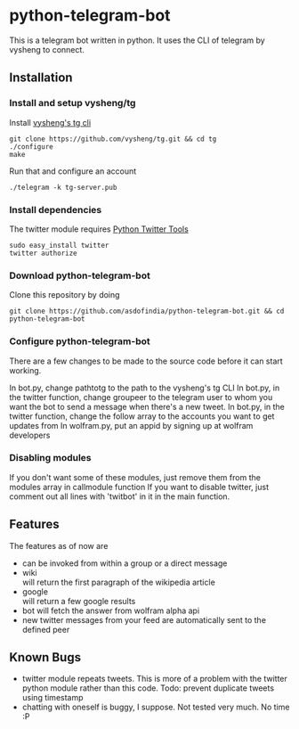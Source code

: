 python-telegram-bot
===================

This is a telegram bot written in python. It uses the CLI of telegram by vysheng to connect. 

## Installation ##

### Install and setup vysheng/tg ###
Install [vysheng's tg cli](http://github.com/vysheng/tg)
    
    git clone https://github.com/vysheng/tg.git && cd tg
    ./configure
    make

Run that and configure an account
    
    ./telegram -k tg-server.pub
    
### Install dependencies ###
The twitter module requires [Python Twitter Tools](http://mike.verdone.ca/twitter/)
    
    sudo easy_install twitter
    twitter authorize

### Download python-telegram-bot ###
Clone this repository by doing
    
    git clone https://github.com/asdofindia/python-telegram-bot.git && cd python-telegram-bot
    
### Configure python-telegram-bot ###
There are a few changes to be made to the source code before it can start working.

In bot.py, change pathtotg to the path to the vysheng's tg CLI
In bot.py, in the twitter function, change groupeer to the telegram user to whom you want the bot to send a message when there's a new tweet.
In bot.py, in the twitter function, change the follow array to the accounts you want to get updates from
In wolfram.py, put an appid by signing up at wolfram developers

### Disabling modules ###
If you don't want some of these modules, just remove them from the modules array in callmodule function
If you want to disable twitter, just comment out all lines with 'twitbot' in it in the main function.


## Features ##
The features as of now are
  
* can be invoked from within a group or a direct message
* wiki <search terms> will return the first paragraph of the wikipedia article
* google <search terms> will return a few google results
* bot <question> will fetch the answer from wolfram alpha api
* new twitter messages from your feed are automatically sent to the defined peer

## Known Bugs ##

* twitter module repeats tweets. This is more of a problem with the twitter python module rather than this code. Todo: prevent duplicate tweets using timestamp
* chatting with oneself is buggy, I suppose. Not tested very much. No time :P
